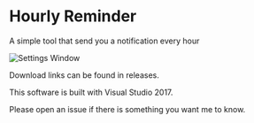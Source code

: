 # Hourly Reminder

A simple tool that send you a notification every hour

![Settings Window](http://i.imgur.com/tHMReHk.png)

Download links can be found in releases. 

This software is built with Visual Studio 2017. 

Please open an issue if there is something you want me to know. 
